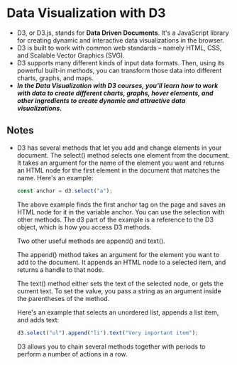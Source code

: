 # Data Visualization with D3

- D3, or D3.js, stands for **Data Driven Documents**. It's a JavaScript library for creating dynamic and interactive data visualizations in the browser.
- D3 is built to work with common web standards – namely HTML, CSS, and Scalable Vector Graphics (SVG).
- D3 supports many different kinds of input data formats. Then, using its powerful built-in methods, you can transform those data into different charts, graphs, and maps.
- **_In the Data Visualization with D3 courses, you'll learn how to work with data to create different charts, graphs, hover elements, and other ingredients to create dynamic and attractive data visualizations._**

## Notes

- D3 has several methods that let you add and change elements in your document.
  The select() method selects one element from the document. It takes an argument for the name of the element you want and returns an HTML node for the first element in the document that matches the name. Here's an example:

  ```javascript
  const anchor = d3.select("a");
  ```

  The above example finds the first anchor tag on the page and saves an HTML node for it in the variable anchor. You can use the selection with other methods. The d3 part of the example is a reference to the D3 object, which is how you access D3 methods.

  Two other useful methods are append() and text().

  The append() method takes an argument for the element you want to add to the document. It appends an HTML node to a selected item, and returns a handle to that node.

  The text() method either sets the text of the selected node, or gets the current text. To set the value, you pass a string as an argument inside the parentheses of the method.

  Here's an example that selects an unordered list, appends a list item, and adds text:

  ```javascript
  d3.select("ul").append("li").text("Very important item");
  ```

  D3 allows you to chain several methods together with periods to perform a number of actions in a row.
